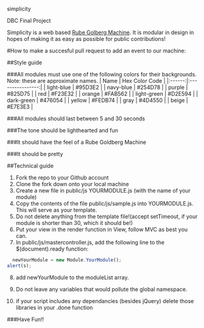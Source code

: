 simplicity

DBC Final Project

Simplicity is a web based [Rube Golberg Machine](http://en.wikipedia.org/wiki/Rube_Goldberg_machine). It is modular in design in hopes of making it as easy as possible for public contributions!

#How to make a succesful pull request to add an event to our machine:

##Style guide

###All modules must use one of the following colors for their backgrounds. Note: these are approximate names.
| Name | Hex Color Code |
|:------:|:----------------:|
| light-blue | #95D3E2 |
| navy-blue | #254D78 |
| purple | #825D75 |
| red | #F23E32 |
| orange | #FAB562 |
| light-green | #D2E594 |
| dark-green | #476054 |
| yellow | #FEDB74 |
| gray | #4D4550 |
| beige | #E7E3E3 |

###All modules should last between 5 and 30 seconds

###The tone should be lighthearted and fun

###It should have the feel of a Rube Goldberg Machine

###It should be pretty

##Technical guide
1. Fork the repo to your Github account
2. Clone the fork down onto your local machine
3. Create a new file in public/js YOURMODULE.js (with the name of your module)
4. Copy the contents of the file public/js/sample.js into YOURMODULE.js. This will serve as your template.
5. Do not delete anything from the template file!(accept setTimeout, if your module is shorter than 30, which it should be!)
6. Put your view in the render function in View, follow MVC as best you can.
7. In public/js/mastercontroller.js, add the following line to the $(document).ready function:
```javascript
  newYourModule = new Module.YourModule();
alert(s);
```
8. add newYourModule to the moduleList array.

9. Do not leave any variables that would pollute the global namespace.
10. if your script includes any dependancies (besides jQuery) delete those libraries in your .done function

###Have Fun!!




